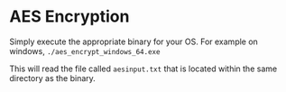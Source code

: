 # AES Encryption

Simply execute the appropriate binary for your OS. For example on windows, `./aes_encrypt_windows_64.exe`

This will read the file called `aesinput.txt` that is located within the same directory as the binary.